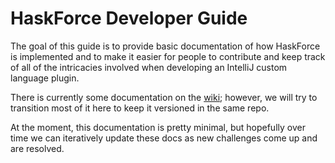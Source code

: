 # HaskForce Developer Guide

The goal of this guide is to provide basic documentation of how HaskForce is
implemented and to make it easier for people to contribute and keep track of
all of the intricacies involved when developing an IntelliJ custom language plugin.

There is currently some documentation on the
[wiki](https://github.com/carymrobbins/intellij-haskforce/wiki);
however, we will try to transition most of it here to keep it versioned in the same
repo.

At the moment, this documentation is pretty minimal, but hopefully over time we can
iteratively update these docs as new challenges come up and are resolved.
